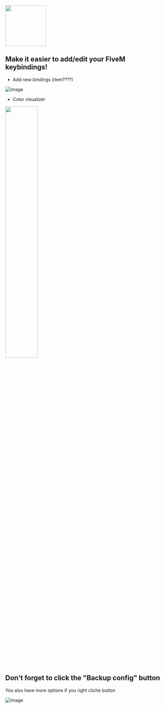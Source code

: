 <img src="https://user-images.githubusercontent.com/35222814/157726639-da9f5e23-32e6-4f27-b21e-143450ba409b.png" height="128px"/>

## Make it easier to add/edit your FiveM keybindings!
- Add new bindings (item????)

 ![image](https://user-images.githubusercontent.com/35222814/157725907-ff16bfbb-e17e-4bd7-98fa-fa73a6d034b4.png)
 
- Color visualizer

<img src="https://user-images.githubusercontent.com/35222814/157725252-7742da21-b5db-4f15-b0ee-ba252bf569da.gif" width="45%"></img>


## Don't forget to click the "Backup config" button
You also have more options if you right cliche button

![image](https://user-images.githubusercontent.com/35222814/157726238-02a0b7b4-b35a-4f54-976d-14dbf4a1a0be.png)
